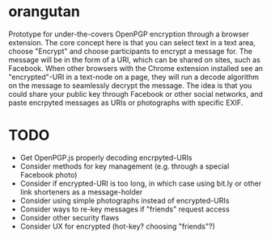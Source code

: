 orangutan
=========

Prototype for under-the-covers OpenPGP encryption through a browser extension.  The core concept here is that you can select text in a text area, choose "Encrypt" and choose participants to encrypt a message for.  The message will be in the form of a URI, which can be shared on sites, such as Facebook.  When other browsers with the Chrome extension installed see an "encrypted"-URI in a text-node on a page, they will run a decode algorithm on the message to seamlessly decrypt the message.  The idea is that you could share your public key through Facebook or other social networks, and paste encrpyted messages as URIs or photographs with specific EXIF.

# TODO

* Get OpenPGP.js properly decoding encrpyted-URIs
* Consider methods for key management (e.g. through a special Facebook photo)
* Consider if encrypted-URI is too long, in which case using bit.ly or other link shorteners as a message-holder
* Consider using simple photographs instead of encrypted-URIs
* Consider ways to re-key messages if "friends" request access
* Consider other security flaws
* Consider UX for encrypted (hot-key? choosing "friends"?)